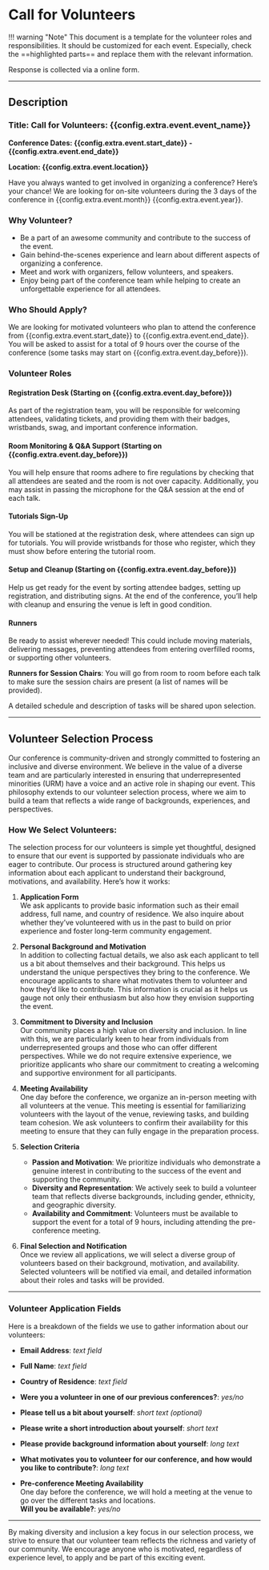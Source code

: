 # Call for Volunteers

!!! warning "Note"
    This document is a template for the volunteer roles and responsibilities. It should be customized for each event.
    Especially, check the ==highlighted parts== and replace them with the relevant information.

Response is collected via a online form.

---

## Description

### Title: Call for Volunteers: {{config.extra.event.event_name}}

**Conference Dates: {{config.extra.event.start_date}} - {{config.extra.event.end_date}}**

**Location: {{config.extra.event.location}}**

Have you always wanted to get involved in organizing a conference? Here’s your chance! We are looking for on-site
volunteers during the 3 days of the conference in {{config.extra.event.month}} {{config.extra.event.year}}.

### Why Volunteer?

- Be a part of an awesome community and contribute to the success of the event.
- Gain behind-the-scenes experience and learn about different aspects of organizing a conference.
- Meet and work with organizers, fellow volunteers, and speakers.
- Enjoy being part of the conference team while helping to create an unforgettable experience for all attendees.

### Who Should Apply?

We are looking for motivated volunteers who plan to attend the conference from {{config.extra.event.start_date}} to
{{config.extra.event.end_date}}. You will be asked to assist for a total of 9 hours over the course of the conference
(some tasks may start on {{config.extra.event.day_before}}).

### Volunteer Roles

#### Registration Desk (Starting on {{config.extra.event.day_before}})

As part of the registration team, you will be responsible for welcoming attendees, validating tickets, and providing
them with their badges, wristbands, swag, and important conference information.

#### Room Monitoring & Q&A Support (Starting on {{config.extra.event.day_before}})

You will help ensure that rooms adhere to fire regulations by checking that all attendees are seated and the room is not
over capacity. Additionally, you may assist in passing the microphone for the Q&A session at the end of each talk.

#### Tutorials Sign-Up

You will be stationed at the registration desk, where attendees can sign up for tutorials. You will provide wristbands
for those who register, which they must show before entering the tutorial room.

#### Setup and Cleanup (Starting on {{config.extra.event.day_before}})

Help us get ready for the event by sorting attendee badges, setting up registration, and distributing signs. At the end
of the conference, you’ll help with cleanup and ensuring the venue is left in good condition.

#### Runners

Be ready to assist wherever needed! This could include moving materials, delivering messages, preventing attendees from
entering overfilled rooms, or supporting other volunteers.

**Runners for Session Chairs**: You will go from room to room before each talk to make sure the session chairs are
present (a list of names will be provided).

A detailed schedule and description of tasks will be shared upon selection.

---

## Volunteer Selection Process

Our conference is community-driven and strongly committed to fostering an inclusive and diverse environment. We believe
in the value of a diverse team and are particularly interested in ensuring that underrepresented minorities (URM) have a
voice and an active role in shaping our event. This philosophy extends to our volunteer selection process, where we aim
to build a team that reflects a wide range of backgrounds, experiences, and perspectives.

### How We Select Volunteers:

The selection process for our volunteers is simple yet thoughtful, designed to ensure that our event is supported by
passionate individuals who are eager to contribute. Our process is structured around gathering key information about
each applicant to understand their background, motivations, and availability. Here’s how it works:

1. **Application Form**  
   We ask applicants to provide basic information such as their email address, full name, and country of residence. We
   also inquire about whether they’ve volunteered with us in the past to build on prior experience and foster long-term
   community engagement.

2. **Personal Background and Motivation**  
   In addition to collecting factual details, we also ask each applicant to tell us a bit about themselves and their
   background. This helps us understand the unique perspectives they bring to the conference. We encourage applicants to
   share what motivates them to volunteer and how they’d like to contribute. This information is crucial as it helps us
   gauge not only their enthusiasm but also how they envision supporting the event.

3. **Commitment to Diversity and Inclusion**  
   Our community places a high value on diversity and inclusion. In line with this, we are particularly keen to hear
   from individuals from underrepresented groups and those who can offer different perspectives. While we do not require
   extensive experience, we prioritize applicants who share our commitment to creating a welcoming and supportive
   environment for all participants.

4. **Meeting Availability**  
   One day before the conference, we organize an in-person meeting with all volunteers at the venue. This meeting is
   essential for familiarizing volunteers with the layout of the venue, reviewing tasks, and building team cohesion. We
   ask volunteers to confirm their availability for this meeting to ensure that they can fully engage in the preparation
   process.

5. **Selection Criteria**
    - **Passion and Motivation**: We prioritize individuals who demonstrate a genuine interest in contributing to the
      success of the event and supporting the community.
    - **Diversity and Representation**: We actively seek to build a volunteer team that reflects diverse backgrounds,
      including gender, ethnicity, and geographic diversity.
    - **Availability and Commitment**: Volunteers must be available to support the event for a total of 9 hours,
      including attending the pre-conference meeting.

6. **Final Selection and Notification**  
   Once we review all applications, we will select a diverse group of volunteers based on their background, motivation,
   and availability. Selected volunteers will be notified via email, and detailed information about their roles and
   tasks will be provided.

---

### Volunteer Application Fields

Here is a breakdown of the fields we use to gather information about our volunteers:

- **Email Address**: *text field*
- **Full Name**: *text field*
- **Country of Residence**: *text field*
- **Were you a volunteer in one of our previous conferences?**: *yes/no*

- **Please tell us a bit about yourself**: *short text (optional)*
- **Please write a short introduction about yourself**: *short text*
- **Please provide background information about yourself**: *long text*
- **What motivates you to volunteer for our conference, and how would you like to contribute?**: *long text*

- **Pre-conference Meeting Availability**  
  One day before the conference, we will hold a meeting at the venue to go over the different tasks and locations.  
  **Will you be available?**: *yes/no*

---

By making diversity and inclusion a key focus in our selection process, we strive to ensure that our volunteer team
reflects the richness and variety of our community. We encourage anyone who is motivated, regardless of experience
level, to apply and be part of this exciting event.
